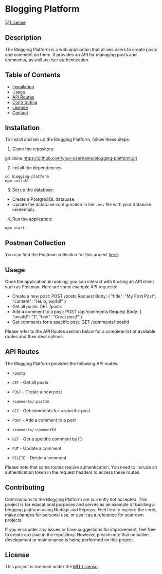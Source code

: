 # Blogging Platform

[![License](https://img.shields.io/badge/license-MIT-blue.svg)](LICENSE)

## Description

The Blogging Platform is a web application that allows users to create posts and comment on them. It provides an API for managing posts and comments, as well as user authentication.

## Table of Contents

- [Installation](#installation)
- [Usage](#usage)
- [API Routes](#api-routes)
- [Contributing](#contributing)
- [License](#license)
- [Contact](#contact)

## Installation

To install and set up the Blogging Platform, follow these steps:

1. Clone the repository:

git clone https://github.com/your-username/blogging-platform.git

2. Install the dependencies:

```
cd blogging-platform
npm install
```

3. Set up the database:

- Create a PostgreSQL database.
- Update the database configuration in the `.env` file with your database credentials.

4. Run the application:

```
npm start
```

## Postman Collection

You can find the Postman collection for this project [here](./blogging-platform-DB/blogging-api/Blog%20Platform.postman_collection.json).

## Usage

Once the application is running, you can interact with it using an API client such as Postman. Here are some example API requests:

- Create a new post:
  POST /posts
  Request Body: { "title": "My First Post", "content": "Hello, world!" }
- Get all posts:
  GET /posts
- Add a comment to a post:
  POST /api/comments
  Request Body: { "postId": "1", "text": "Great post!" }
- Get comments for a specific post:
  GET /comments/:postId

Please refer to the API Routes section below for a complete list of available routes and their descriptions.

## API Routes

The Blogging Platform provides the following API routes:

- `/posts`
- `GET` - Get all posts
- `POST` - Create a new post

- `/comments/:postId`
- `GET` - Get comments for a specific post
- `POST` - Add a comment to a post

- `/comments/:commentId`
- `GET` - Get a specific comment by ID
- `PUT` - Update a comment
- `DELETE` - Delete a comment

Please note that some routes require authentication. You need to include an authentication token in the request headers to access these routes.

## Contributing

Contributions to the Blogging Platform are currently not accepted. This project is for educational purposes and serves as an example of building a blogging platform using Node.js and Express. Feel free to explore the code, make changes for personal use, or use it as a reference for your own projects.

If you encounter any issues or have suggestions for improvement, feel free to create an issue in the repository. However, please note that no active development or maintenance is being performed on this project.

## License

This project is licensed under the [MIT License](LICENSE).
